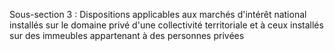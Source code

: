 Sous-section 3 : Dispositions applicables aux marchés d'intérêt national installés sur le domaine privé d'une collectivité territoriale et à ceux installés sur des immeubles appartenant à des personnes privées
